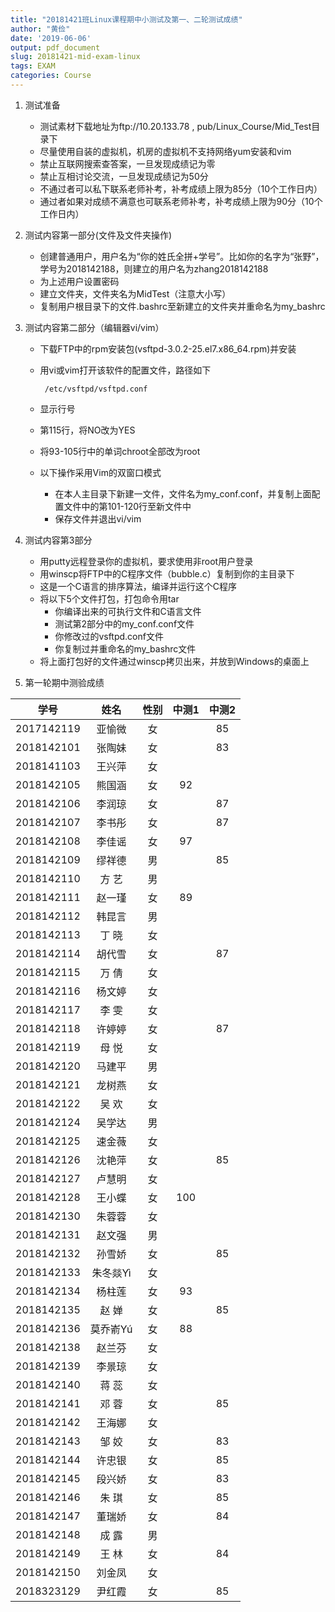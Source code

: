 ```yaml
---
title: "20181421班Linux课程期中小测试及第一、二轮测试成绩"
author: "黄俭"
date: '2019-06-06'
output: pdf_document
slug: 20181421-mid-exam-linux
tags: EXAM
categories: Course
---
```

1. 测试准备
    - 测试素材下载地址为ftp://10.20.133.78 , pub/Linux_Course/Mid_Test目录下
    - 尽量使用自装的虚拟机，机房的虚拟机不支持网络yum安装和vim
    - 禁止互联网搜索查答案，一旦发现成绩记为零
    - 禁止互相讨论交流，一旦发现成绩记为50分
    - 不通过者可以私下联系老师补考，补考成绩上限为85分（10个工作日内）
    - 通过者如果对成绩不满意也可联系老师补考，补考成绩上限为90分（10个工作日内）

1. 测试内容第一部分(文件及文件夹操作)
    - 创建普通用户，用户名为“你的姓氏全拼+学号”。比如你的名字为“张野”，学号为2018142188，则建立的用户名为zhang2018142188
    - 为上述用户设置密码
    - 建立文件夹，文件夹名为MidTest（注意大小写）
    - 复制用户根目录下的文件.bashrc至新建立的文件夹并重命名为my_bashrc
    
1. 测试内容第二部分（编辑器vi/vim）
    - 下载FTP中的rpm安装包(vsftpd-3.0.2-25.el7.x86_64.rpm)并安装
    - 用vi或vim打开该软件的配置文件，路径如下
    
       ```shell
        /etc/vsftpd/vsftpd.conf
       ```
    - 显示行号
    - 第115行，将NO改为YES
    - 将93-105行中的单词chroot全部改为root
    - 以下操作采用Vim的双窗口模式
       - 在本人主目录下新建一文件，文件名为my_conf.conf，并复制上面配置文件中的第101-120行至新文件中
       - 保存文件并退出vi/vim
       
1. 测试内容第3部分
    - 用putty远程登录你的虚拟机，要求使用非root用户登录
    - 用winscp将FTP中的C程序文件（bubble.c）复制到你的主目录下
    - 这是一个C语言的排序算法，编译并运行这个C程序
    - 将以下5个文件打包，打包命令用tar
       - 你编译出来的可执行文件和C语言文件
       - 测试第2部分中的my_conf.conf文件
       - 你修改过的vsftpd.conf文件
       - 你复制过并重命名的my_bashrc文件
    - 将上面打包好的文件通过winscp拷贝出来，并放到Windows的桌面上
    
1. 第一轮期中测验成绩

|学号         |      姓名| 性别    | 中测1 |中测2 |
|:-----------:|:--------:|:-------:|:-----:|:----:|
|   2017142119|    亚愉微| 女      |       | 85   |
|   2018142101|    张陶妹| 女      |       |  83  |
|   2018141103|    王兴萍| 女      |       |      |
|   2018142105|    熊国涵| 女      |  92   |      |
|   2018142106|    李润琼| 女      |       |  87  |
|   2018142107|    李书彤| 女      |       |  87  |
|   2018142108|    李佳谣| 女      |  97   |      |
|   2018142109|    缪祥德| 男      |       | 85   |
|   2018142110|    方  艺| 男      |       |      |
|   2018142111|    赵一瑾| 女      |   89  |      |
|   2018142112|    韩昆言| 男      |       |      |
|   2018142113|    丁  晓| 女      |       |      |
|   2018142114|    胡代雪| 女      |       | 87   |
|   2018142115|    万  倩| 女      |       |      |
|   2018142116|    杨文婷| 女      |       |      |
|   2018142117|    李  雯| 女      |       |      |
|   2018142118|    许婷婷| 女      |       |  87  |
|   2018142119|    母  悦| 女      |       |      |
|   2018142120|    马建平| 男      |       |      |
|   2018142121|    龙树燕| 女      |       |      |
|   2018142122|    吴  欢| 女      |       |      |
|   2018142124|    吴学达| 男      |       |      |
|   2018142125|    速金薇| 女      |       |      |
|   2018142126|    沈艳萍| 女      |       |  85  |
|   2018142127|    卢慧明| 女      |       |      |
|   2018142128|    王小蝶| 女      |  100  |      |
|   2018142130|    朱蓉蓉| 女      |       |      |
|   2018142131|    赵文强| 男      |       |      |
|   2018142132|    孙雪娇| 女      |       |  85  |
|   2018142133|  朱冬燚Yì| 女      |       |      |
|   2018142134|    杨柱莲| 女      |  93   |      |
|   2018142135|    赵  婵| 女      |       |  85  |
|   2018142136|  莫乔嵛Yú| 女      |  88   |      |
|   2018142138|    赵兰芬| 女      |       |      |
|   2018142139|    李景琼| 女      |       |      |
|   2018142140|    蒋  蕊| 女      |       |      |
|   2018142141|    邓  蓉| 女      |       |  85  |
|   2018142142|    王海娜| 女      |       |      |
|   2018142143|    邹  姣| 女      |       |   83 |
|   2018142144|    许忠银| 女      |       | 85   |
|   2018142145|    段兴娇| 女      |       |   83 |
|   2018142146|    朱  琪| 女      |       |  85  |
|   2018142147|    董瑞娇| 女      |       |   84 |
|   2018142148|    成  露| 男      |       |      |
|   2018142149|    王  林| 女      |       |  84  |
|   2018142150|    刘金凤| 女      |       |      |
|   2018323129|    尹红霞| 女      |       |  85  |

